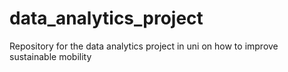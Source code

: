 # data_analytics_project
Repository for the data analytics project in uni on how to improve sustainable mobility
